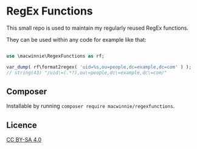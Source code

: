 # RegEx Functions

This small repo is used to maintain my regularly reused RegEx functions.

They can be used within any code for example like that:

```php

use \macwinnie\RegexFunctions as rf;

var_dump( rf\format2regex( 'uid=%s,ou=people,dc=example,dc=com' ) );
// string(43) "/uid\=(.*?),ou\=people,dc\=example,dc\=com/"

```

## Composer

Installable by running `composer require macwinnie/regexfunctions`.

## Licence

[CC BY-SA 4.0](https://creativecommons.org/licenses/by-sa/4.0/deed.en)

